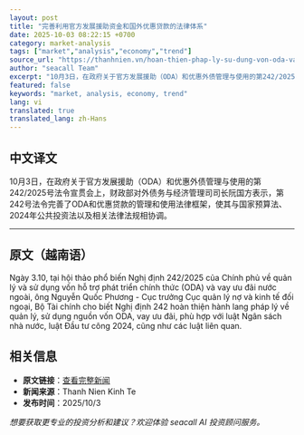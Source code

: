 ```yaml
---
layout: post
title: "完善利用官方发展援助资金和国外优惠贷款的法律体系"
date: 2025-10-03 08:22:15 +0700
category: market-analysis
tags: ["market","analysis","economy","trend"]
source_url: "https://thanhnien.vn/hoan-thien-phap-ly-su-dung-von-oda-va-vay-uu-dai-nuoc-ngoai-18525100313303962.htm"
author: "seacall Team"
excerpt: "10月3日，在政府关于官方发展援助（ODA）和优惠外债管理与使用的第242/2025号法令宣贯会上，财政部对外债务与经济管理司司长阮国方表示，第242号法令完善了ODA和优惠贷款的管理和使用法律框架，使其与国家预算法、2024年公共投资法以及相关法律法规相协调。..."
featured: false
keywords: "market, analysis, economy, trend"
lang: vi
translated: true
translated_lang: zh-Hans
---
```


## 中文译文

10月3日，在政府关于官方发展援助（ODA）和优惠外债管理与使用的第242/2025号法令宣贯会上，财政部对外债务与经济管理司司长阮国方表示，第242号法令完善了ODA和优惠贷款的管理和使用法律框架，使其与国家预算法、2024年公共投资法以及相关法律法规相协调。

---

## 原文（越南语）

Ng&agrave;y 3.10, tại hội thảo phổ biến Nghị định 242/2025 của Ch&iacute;nh phủ về quản l&yacute; v&agrave; sử dụng vốn hỗ trợ ph&aacute;t triển ch&iacute;nh thức (ODA) v&agrave; vay ưu đ&atilde;i nước ngo&agrave;i, &ocirc;ng Nguyễn Quốc Phương - Cục trưởng Cục quản l&yacute; nợ v&agrave; kinh tế đối ngoại, Bộ T&agrave;i ch&iacute;nh cho biết Nghị định 242 ho&agrave;n thiện h&agrave;nh lang ph&aacute;p l&yacute; về quản l&yacute;, sử dụng nguồn vốn ODA, vay ưu đ&atilde;i, ph&ugrave; hợp với luật Ng&acirc;n s&aacute;ch nh&agrave; nước, luật Đầu tư c&ocirc;ng 2024, cũng như c&aacute;c luật li&ecirc;n quan.

## 相关信息

- **原文链接**：[查看完整新闻](https://thanhnien.vn/hoan-thien-phap-ly-su-dung-von-oda-va-vay-uu-dai-nuoc-ngoai-18525100313303962.htm)
- **新闻来源**：Thanh Nien Kinh Te
- **发布时间**：2025/10/3

*想要获取更专业的投资分析和建议？欢迎体验 seacall AI 投资顾问服务。*